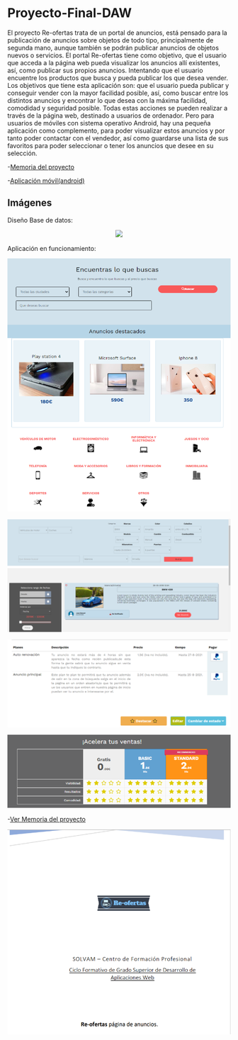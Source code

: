 # Proyecto-Final-DAW

El  proyecto  Re-ofertas trata  de un portal  de  anuncios,  está  pensado  para  la 
publicación  de  anuncios  sobre  objetos  de  todo  tipo,  principalmente  de  segunda 
mano, aunque también se podrán publicar anuncios de objetos nuevos o servicios. 
El portal Re-ofertas tiene como objetivo, que el usuario que acceda a la página web 
pueda visualizar los anuncios allí existentes, así, como publicar sus propios anuncios. 
Intentando  que  el  usuario  encuentre  los  productos  que  busca  y  pueda  publicar  los 
que desea vender.  
Los  objetivos  que  tiene esta  aplicación  son: que el  usuario  pueda publicar  y 
conseguir vender con la mayor facilidad posible, así, como buscar entre los distintos 
anuncios y encontrar lo que desea con la máxima facilidad, comodidad y seguridad 
posible. 
Todas  estas  acciones  se  pueden  realizar  a  través  de  la  página  web,  destinado  a 
usuarios de ordenador. Pero para usuarios de móviles con sistema operativo Android, 
hay una pequeña aplicación como complemento, para poder visualizar estos 
anuncios y por tanto poder contactar con el vendedor, así como guardarse una lista 
de  sus  favoritos  para  poder  seleccionar  o  tener  los  anuncios  que  desee  en  su 
selección. 

-[Memoria del proyecto](https://raw.githubusercontent.com/lugman/Proyecto-Final-DAW/main/Memoria_Lugman.pdf)

-[Aplicación móvil(android)](https://github.com/lugman/Proyectos-DAW/tree/main/Aplicacion-movil-proyecto-final-daw)

Imágenes
---

Diseño Base de datos:
<p align="center">
  <img src="https://github.com/lugman/Proyecto-Final-DAW/blob/main/dise%C3%B1o-bd.png">
</p>

Aplicación en funcionamiento:
<p align="center">
  <img src="https://github.com/lugman/Proyecto-Final-DAW/blob/main/buscar.png">
</p>

![](https://github.com/lugman/Proyecto-Final-DAW/blob/main/busqueda.png)

![](https://github.com/lugman/Proyecto-Final-DAW/blob/main/destacar-1.png)
<p align="center">
  <img src="https://github.com/lugman/Proyecto-Final-DAW/blob/main/destacar-2.png">
</p>

-[Ver Memoria del proyecto](https://raw.githubusercontent.com/lugman/Proyecto-Final-DAW/main/Memoria_Lugman.pdf)

[![](https://github.com/lugman/Proyecto-Final-DAW/blob/main/memoria.png)]((https://raw.githubusercontent.com/lugman/Proyecto-Final-DAW/main/Memoria_Lugman.pdf))
